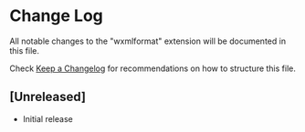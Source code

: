 # Change Log

All notable changes to the "wxmlformat" extension will be documented in this file.

Check [Keep a Changelog](http://keepachangelog.com/) for recommendations on how to structure this file.

## [Unreleased]

- Initial release